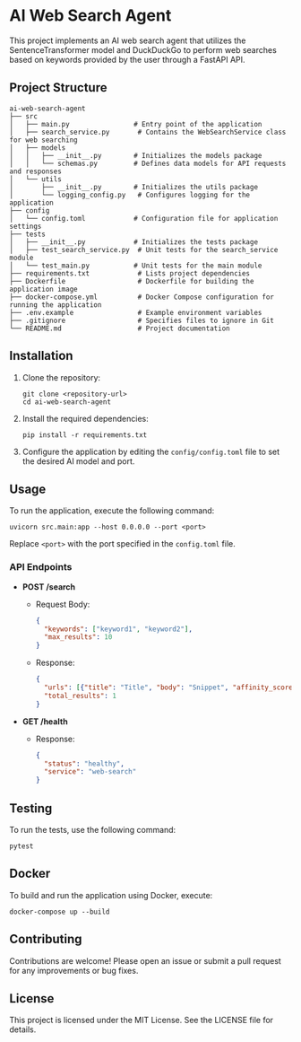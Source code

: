 # AI Web Search Agent

This project implements an AI web search agent that utilizes the SentenceTransformer model and DuckDuckGo to perform web searches based on keywords provided by the user through a FastAPI API.

## Project Structure

```
ai-web-search-agent
├── src
│   ├── main.py                # Entry point of the application
│   ├── search_service.py       # Contains the WebSearchService class for web searching
│   ├── models
│   │   ├── __init__.py        # Initializes the models package
│   │   └── schemas.py         # Defines data models for API requests and responses
│   └── utils
│       ├── __init__.py        # Initializes the utils package
│       └── logging_config.py   # Configures logging for the application
├── config
│   └── config.toml            # Configuration file for application settings
├── tests
│   ├── __init__.py            # Initializes the tests package
│   ├── test_search_service.py  # Unit tests for the search_service module
│   └── test_main.py           # Unit tests for the main module
├── requirements.txt            # Lists project dependencies
├── Dockerfile                  # Dockerfile for building the application image
├── docker-compose.yml          # Docker Compose configuration for running the application
├── .env.example                # Example environment variables
├── .gitignore                  # Specifies files to ignore in Git
└── README.md                   # Project documentation
```

## Installation

1. Clone the repository:
   ```
   git clone <repository-url>
   cd ai-web-search-agent
   ```

2. Install the required dependencies:
   ```
   pip install -r requirements.txt
   ```

3. Configure the application by editing the `config/config.toml` file to set the desired AI model and port.

## Usage

To run the application, execute the following command:
```
uvicorn src.main:app --host 0.0.0.0 --port <port>
```
Replace `<port>` with the port specified in the `config.toml` file.

### API Endpoints

- **POST /search**
  - Request Body: 
    ```json
    {
      "keywords": ["keyword1", "keyword2"],
      "max_results": 10
    }
    ```
  - Response:
    ```json
    {
      "urls": [{"title": "Title", "body": "Snippet", "affinity_score": 0.95}],
      "total_results": 1
    }
    ```

- **GET /health**
  - Response:
    ```json
    {
      "status": "healthy",
      "service": "web-search"
    }
    ```

## Testing

To run the tests, use the following command:
```
pytest
```

## Docker

To build and run the application using Docker, execute:
```
docker-compose up --build
```

## Contributing

Contributions are welcome! Please open an issue or submit a pull request for any improvements or bug fixes.

## License

This project is licensed under the MIT License. See the LICENSE file for details.